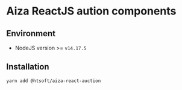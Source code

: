 # Aiza ReactJS aution components

## Environment
* NodeJS version >= `v14.17.5`

## Installation  
```
yarn add @htsoft/aiza-react-auction
```   
